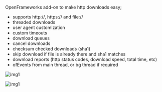 
OpenFrameworks add-on to make http downloads easy; 

* supports http://, https:// and file://
* threaded downloads
* user agent customization
* custom timeouts
* download queues
* cancel downloads
* checksum checked downloads (sha1)
* skip download if file is already there and sha1 matches
* download reports (http status codes, download speed, total time, etc)
* ofEvents from main thread, or bg thread if required

![img1](https://farm6.staticflickr.com/5556/14785717148_c953b4d82e_z_d.jpg)

![img1](https://farm4.staticflickr.com/3909/14785770407_718d5752cf_z_d.jpg)